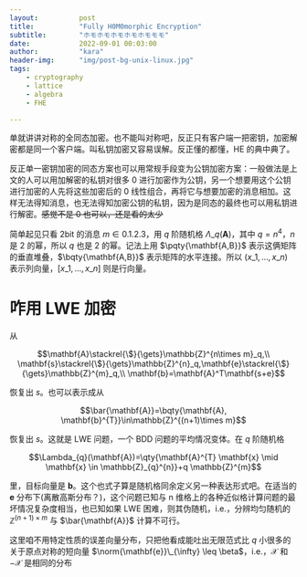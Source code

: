 ```yaml
---
layout:          post
title:           "Fully H0M0morphic Encryption"
subtitle:        "ホモホモホモホモホモモモ"
date:            2022-09-01 00:03:00
author:          "kara"
header-img:      "img/post-bg-unix-linux.jpg"
tags:
    - cryptography
    - lattice
    - algebra
    - FHE

---
```


单就讲讲对称的全同态加密。也不能叫对称吧，反正只有客户端一把密钥，加密解密都是同一个客户端。叫私钥加密又容易误解。反正懂的都懂，HE 的典中典了。

反正单一密钥加密的同态方案也可以用常规手段变为公钥加密方案：一般做法是上文的人可以用加解密的私钥对很多 0 进行加密作为公钥，另一个想要用这个公钥进行加密的人先将这些加密后的 0 线性组合，再将它与想要加密的消息相加。这样无法得知消息，也无法得知加密公钥的私钥，因为是同态的最终也可以用私钥进行解密。~~感觉不是 0 也可以，还是看的太少~~

简单起见只看 2bit 的消息 $m\in\qty{0,1,2,3}$，用 $q$ 阶随机格 $\Lambda\_{q}(\mathbf{A})$，其中 $q=n^4$，$n$ 是 2 的幂，所以 $q$ 也是 2 的幂。记法上用 $\pqty{\mathbf{A,B}}$ 表示这俩矩阵的垂直堆叠，$\bqty{\mathbf{A,B}}$ 表示矩阵的水平连接。所以 $(x\_1,\ldots,x\_n)$ 表示列向量，$[x\_1,\ldots,x\_n]$ 则是行向量。

# 咋用 $\mathrm{LWE}$ 加密

从

$$\mathbf{A}\stackrel{\$}{\gets}\mathbb{Z}^{n\times m}_q,\\
\mathbf{s}\stackrel{\$}{\gets}\mathbb{Z}^{n}_q,\mathbf{e}\stackrel{\$}{\gets}\mathbb{Z}^{m}_q,\\
\mathbf{b}=\mathbf{A}^T\mathbf{s+e}$$

恢复出 $s$。也可以表示成从


$$\bar{\mathbf{A}}=\bqty{\mathbf{A}, \mathbf{b}^{T}}\in\mathbb{Z}^{(n+1)\times m}$$

恢复出 $s$。这就是 $\mathrm{LWE}$ 问题，一个 $\mathrm{BDD}$ 问题的平均情况变体。在 $q$ 阶随机格

$$\Lambda_{q}(\mathbf{A})=\qty{\mathbf{A}^{T} \mathbf{x} \mid \mathbf{x} \in \mathbb{Z}_{q}^{n}}+q \mathbb{Z}^{m}$$

里，目标向量是 $\mathbf{b}$。这个也式子算是随机格同余定义另一种表达形式吧。在适当的 $\mathbf{e}$ 分布下(离散高斯分布？)，这个问题已知与 n 维格上的各种近似格计算问题的最坏情况复杂度相当，也已知如果 $\mathrm{LWE}$ 困难，则其伪随机，i.e.，分辨均匀随机的 $\mathbb{Z}^{(n+1)\times m}$ 与 $\bar{\mathbf{A}}$ 计算不可行。

这里咱不用特定性质的误差向量分布，只把他看成能吐出无限范式比 $q$ 小很多的关于原点对称的短向量 $\norm{\mathbf{e}}\_{\infty} \leq \beta$，i.e.，$\mathcal{X}$ 和 $\mathcal{-X}$ 是相同的分布